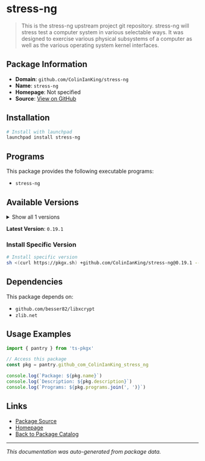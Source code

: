 # stress-ng

> This is the stress-ng upstream project git repository.  stress-ng will stress test a computer system in various selectable ways. It was designed to exercise various physical subsystems of a computer as well as the various operating system kernel interfaces.

## Package Information

- **Domain**: `github.com/ColinIanKing/stress-ng`
- **Name**: `stress-ng`
- **Homepage**: Not specified
- **Source**: [View on GitHub](https://github.com/pkgxdev/pantry/tree/main/projects/github.com/ColinIanKing/stress-ng/package.yml)

## Installation

```bash
# Install with launchpad
launchpad install stress-ng
```

## Programs

This package provides the following executable programs:

- `stress-ng`

## Available Versions

<details>
<summary>Show all 1 versions</summary>

- `0.19.1`

</details>

**Latest Version**: `0.19.1`

### Install Specific Version

```bash
# Install specific version
sh <(curl https://pkgx.sh) +github.com/ColinIanKing/stress-ng@0.19.1 -- $SHELL -i
```

## Dependencies

This package depends on:

- `github.com/besser82/libxcrypt`
- `zlib.net`

## Usage Examples

```typescript
import { pantry } from 'ts-pkgx'

// Access this package
const pkg = pantry.github_com_ColinIanKing_stress_ng

console.log(`Package: ${pkg.name}`)
console.log(`Description: ${pkg.description}`)
console.log(`Programs: ${pkg.programs.join(', ')}`)
```

## Links

- [Package Source](https://github.com/pkgxdev/pantry/tree/main/projects/github.com/ColinIanKing/stress-ng/package.yml)
- [Homepage](#)
- [Back to Package Catalog](../package-catalog.md)

---

*This documentation was auto-generated from package data.*
